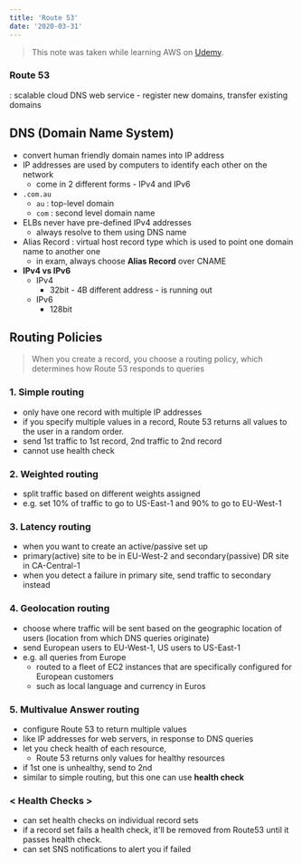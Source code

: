 ```yaml
---
title: 'Route 53'
date: '2020-03-31'
---
```


> This note was taken while learning AWS on <a href='https://www.udemy.com/course/aws-certified-solutions-architect-associate/' target='__blank'>Udemy</a>.

### Route 53
: scalable cloud DNS web service - register new domains, transfer existing domains

## DNS (Domain Name System)

- convert human friendly domain names into IP address
- IP addresses are used by computers to identify each other on the network
  - come in 2 different forms - IPv4 and IPv6
- `.com.au`
  - `au` : top-level domain
  - `com` : second level domain name
- ELBs never have pre-defined IPv4 addresses
  - always resolve to them using DNS name
- Alias Record : virtual host record type which is used to point one domain name to another one
  - in exam, always choose **Alias Record** over CNAME
- **IPv4 vs IPv6**
  - IPv4
      - 32bit - 4B different address - is running out
  - IPv6
      - 128bit

## Routing Policies

> When you create a record, you choose a routing policy, which determines how Route 53 responds to queries

### 1. Simple routing

- only have one record with multiple IP addresses
- if you specify multiple values in a record, Route 53 returns all values to the user in a random order.
- send 1st traffic to 1st record, 2nd traffic to 2nd record
- cannot use health check

### 2. Weighted routing

- split traffic based on different weights assigned
- e.g. set 10% of traffic to go to US-East-1 and 90% to go to EU-West-1

### 3. Latency routing

- when you want to create an active/passive set up
- primary(active) site to be in EU-West-2 and secondary(passive) DR site in CA-Central-1
- when you detect a failure in primary site, send traffic to secondary instead

### 4. Geolocation routing

- choose where traffic will be sent based on the geographic location of users (location from which DNS queries originate)
- send European users to EU-West-1, US users to US-East-1
- e.g. all queries from Europe
  - routed to a fleet of EC2 instances that are specifically configured for European customers
  - such as local language and currency in Euros

### 5. Multivalue Answer routing

- configure Route 53 to return multiple values
- like IP addresses for web servers, in response to DNS queries
- let you check health of each resource,
  - Route 53 returns only values for healthy resources
- if 1st one is unhealthy, send to 2nd
- similar to simple routing, but this one can use **health check**

### < Health Checks >

- can set health checks on individual record sets
- if a record set fails a health check, it'll be removed from Route53 until it passes health check.
- can set SNS notifications to alert you if failed
